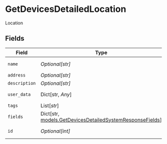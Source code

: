 # GetDevicesDetailedLocation

Location


## Fields

| Field                                                                                                           | Type                                                                                                            | Required                                                                                                        | Description                                                                                                     |
| --------------------------------------------------------------------------------------------------------------- | --------------------------------------------------------------------------------------------------------------- | --------------------------------------------------------------------------------------------------------------- | --------------------------------------------------------------------------------------------------------------- |
| `name`                                                                                                          | *Optional[str]*                                                                                                 | :heavy_minus_sign:                                                                                              | Location name                                                                                                   |
| `address`                                                                                                       | *Optional[str]*                                                                                                 | :heavy_minus_sign:                                                                                              | Address                                                                                                         |
| `description`                                                                                                   | *Optional[str]*                                                                                                 | :heavy_minus_sign:                                                                                              | Description                                                                                                     |
| `user_data`                                                                                                     | Dict[str, *Any*]                                                                                                | :heavy_minus_sign:                                                                                              | Custom attributes                                                                                               |
| `tags`                                                                                                          | List[*str*]                                                                                                     | :heavy_minus_sign:                                                                                              | Tags                                                                                                            |
| `fields`                                                                                                        | Dict[str, [models.GetDevicesDetailedSystemResponseFields](../models/getdevicesdetailedsystemresponsefields.md)] | :heavy_minus_sign:                                                                                              | Custom Fields                                                                                                   |
| `id`                                                                                                            | *Optional[int]*                                                                                                 | :heavy_minus_sign:                                                                                              | Location identifier                                                                                             |